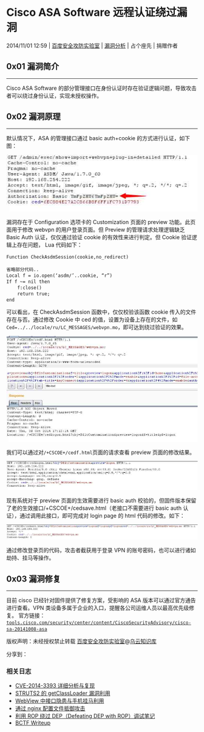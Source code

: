 # Cisco ASA Software 远程认证绕过漏洞

2014/11/01 12:59 | [百度安全攻防实验室](http://drops.wooyun.org/author/百度安全攻防实验室 "由 百度安全攻防实验室 发布") | [漏洞分析](http://drops.wooyun.org/category/papers "查看 漏洞分析 中的全部文章") | 占个座先 | 捐赠作者

## 0x01 漏洞简介

* * *

Cisco ASA Software 的部分管理接口在身份认证时存在验证逻辑问题，导致攻击者可以绕过身份认证，实现未授权操作。

## 0x02 漏洞原理

* * *

默认情况下，ASA 的管理接口通过 basic auth+cookie 的方式进行认证，如下图：

 ![enter image description here](img/img1_u100_png.jpg)

漏洞存在于 Configuration 选项卡的 Customization 页面的 preview 功能。此页面用于修改 webvpn 的用户登录页面。但 Preview 的管理请求处理逻辑缺乏 Basic Auth 认证，仅仅通过验证 cookie 的有效性来进行判定。但 Cookie 验证逻辑上存在问题， Lua 代码如下：

```
Function CheckAsdmSession(cookie,no_redirect)

省略部分代码..
Local f = io.open(‘asdm/’..cookie, “r”)
If f ~= nil then
    f:close()
    return true;
end 
```

可以看出，在 CheckAsdmSession 函数中，仅仅校验该函数 cookie 传入的文件存在与否。通过修改 Cookie 中 ced 的值，设置为设备上存在的文件，如 `Ced=../../locale/ru/LC_MESSAGES/webvpn.mo`，即可达到绕过验证的效果。

![enter image description here](img/img2_u40_png.jpg)

我们可以通过对`/+CSCOE+/cedf.html`页面的请求查看 preview 页面的修改结果。

![enter image description here](img/img3_u93_png.jpg)

现有系统对于 preview 页面的生效需要进行 basic auth 校验的，但固件版本保留了老的生效接口/+CSCOE+/cedsave.html（老接口不需要进行 basic auth 认证），通过调用此接口，即可完成对 login page 的 html 代码的修改。如下：

![enter image description here](img/img4_u30_png.jpg)

通过修改登录页的代码，攻击者截获用于登录 VPN 的账号密码，也可以进行诸如劫持、挂马等操作。

## 0x03 漏洞修复

* * *

目前 cisco 已经针对固件提供了修复方案，受影响的 ASA 版本可以通过官方通告进行查看。VPN 类设备多属于企业的入口，提醒各公司运维人员以最高优先级修复。 官方链接： [`tools.cisco.com/security/center/content/CiscoSecurityAdvisory/cisco-sa-20141008-asa`](http://tools.cisco.com/security/center/content/CiscoSecurityAdvisory/cisco-sa-20141008-asa)

版权声明：未经授权禁止转载 [百度安全攻防实验室](http://drops.wooyun.org/author/百度安全攻防实验室 "由 百度安全攻防实验室 发布")@[乌云知识库](http://drops.wooyun.org)

分享到：

### 相关日志

*   [CVE-2014-3393 详细分析与复现](http://drops.wooyun.org/papers/3451)
*   [STRUTS2 的 getClassLoader 漏洞利用](http://drops.wooyun.org/papers/1151)
*   [WebView 中接口隐患与手机挂马利用](http://drops.wooyun.org/papers/548)
*   [通过 nginx 配置文件抵御攻击](http://drops.wooyun.org/tips/734)
*   [利用 ROP 绕过 DEP（Defeating DEP with ROP）调试笔记](http://drops.wooyun.org/papers/3602)
*   [BCTF Writeup](http://drops.wooyun.org/papers/1071)